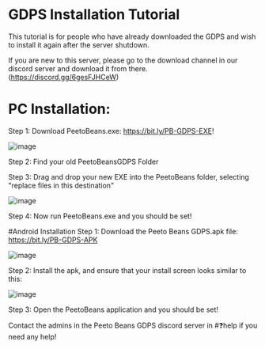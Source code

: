 # GDPS Installation Tutorial
This tutorial is for people who have already downloaded the GDPS and wish to install it again after the server shutdown.

If you are new to this server, please go to the download channel in our discord server and download it from there. (https://discord.gg/6gesFJHCeW)
# PC Installation:
Step 1: Download PeetoBeans.exe: https://bit.ly/PB-GDPS-EXE!

![image](https://user-images.githubusercontent.com/50207878/223217241-5cf72d1c-996c-407f-908b-fde07fa19717.png)

Step 2: Find your old PeetoBeansGDPS Folder

Step 3: Drag and drop your new EXE into the PeetoBeans folder, selecting "replace files in this destination"

![image](https://user-images.githubusercontent.com/50207878/223217643-bdb52f94-3309-4f9b-b732-09824b644263.png)

Step 4: Now run PeetoBeans.exe and you should be set!

#Android Installation
Step 1: Download the Peeto Beans GDPS.apk file: https://bit.ly/PB-GDPS-APK

![image](https://user-images.githubusercontent.com/50207878/223218447-0d0df443-9d9f-469b-9952-97ca5fabff27.png)

Step 2: Install the apk, and ensure that your install screen looks similar to this:

![image](https://user-images.githubusercontent.com/50207878/223218296-2a3bbbb2-271d-4de2-be49-84b85c9fd96c.png)

Step 3: Open the PeetoBeans application and you should be set!

Contact the admins in the Peeto Beans GDPS discord server in #❓help if you need any help!
